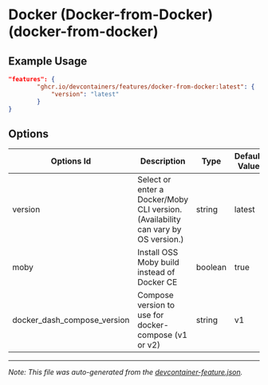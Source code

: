 
# Docker (Docker-from-Docker) (docker-from-docker)



## Example Usage

```json
"features": {
        "ghcr.io/devcontainers/features/docker-from-docker:latest": {
            "version": "latest"
        }
}
```

## Options

| Options Id | Description | Type | Default Value |
|-----|-----|-----|-----|
| version | Select or enter a Docker/Moby CLI version. (Availability can vary by OS version.) | string | latest |
| moby | Install OSS Moby build instead of Docker CE | boolean | true |
| docker_dash_compose_version | Compose version to use for docker-compose (v1 or v2) | string | v1 |

---

_Note: This file was auto-generated from the [devcontainer-feature.json](./devcontainer-feature.json)._
